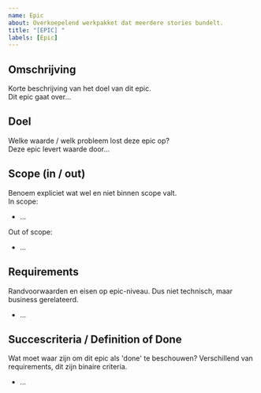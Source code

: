 ```yaml
---
name: Epic
about: Overkoepelend werkpakket dat meerdere stories bundelt.
title: "[EPIC] "
labels: [Epic]
---
```


## Omschrijving
Korte beschrijving van het doel van dit epic.  
Dit epic gaat over...

## Doel
Welke waarde / welk probleem lost deze epic op?  
Deze epic levert waarde door...

## Scope (in / out)
Benoem expliciet wat wel en niet binnen scope valt.  
In scope:
- …

Out of scope:
- …

## Requirements
Randvoorwaarden en eisen op epic-niveau. Dus niet technisch, maar business gerelateerd.
- ...

## Succescriteria / Definition of Done
Wat moet waar zijn om dit epic als 'done' te beschouwen? Verschillend van requirements, dit zijn binaire criteria.
- ...